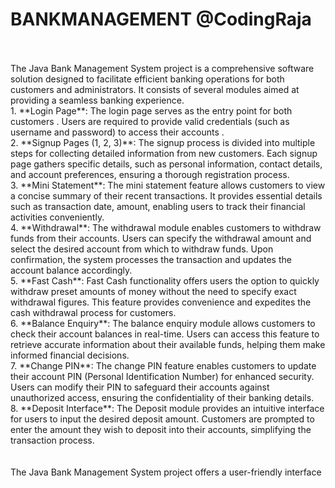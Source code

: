# BANKMANAGEMENT @CodingRaja
<br>
<br>
The Java Bank Management System project is a comprehensive software solution designed to facilitate efficient banking operations for both customers and administrators. It consists of several modules aimed at providing a seamless banking experience.
<br>
1. **Login Page**: The login page serves as the entry point for both customers . Users are required to provide valid credentials (such as username and password) to access their accounts .
<br>
2. **Signup Pages (1, 2, 3)**: The signup process is divided into multiple steps for collecting detailed information from new customers. Each signup page gathers specific details, such as personal information, contact details, and account preferences, ensuring a thorough registration process.
<br>
3. **Mini Statement**: The mini statement feature allows customers to view a concise summary of their recent transactions. It provides essential details such as transaction date,  amount, enabling users to track their financial activities conveniently.
<br>
4. **Withdrawal**: The withdrawal module enables customers to withdraw funds from their accounts. Users can specify the withdrawal amount and select the desired account from which to withdraw funds. Upon confirmation, the system processes the transaction and updates the account balance accordingly.
<br>
5. **Fast Cash**: Fast Cash functionality offers users the option to quickly withdraw preset amounts of money without the need to specify exact withdrawal figures. This feature provides convenience and expedites the cash withdrawal process for customers.
<br>
6. **Balance Enquiry**: The balance enquiry module allows customers to check their account balances in real-time. Users can access this feature to retrieve accurate information about their available funds, helping them make informed financial decisions.
<br>
7. **Change PIN**: The change PIN feature enables customers to update their account PIN (Personal Identification Number) for enhanced security. Users can modify their PIN to safeguard their accounts against unauthorized access, ensuring the confidentiality of their banking details.
<br>
8. **Deposit Interface**: The Deposit module provides an intuitive interface for users to input the desired deposit amount. Customers are prompted to enter the amount they wish to deposit into their accounts, simplifying the transaction process.
<br>
<br>
<br>
The Java Bank Management System project offers a user-friendly interface 
